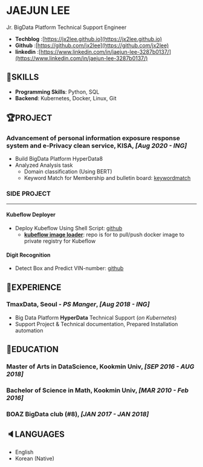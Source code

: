 # JAEJUN LEE

Jr. BigData Platform Technical Support Engineer  

- **Techblog**  :[https://jx2lee.github.io](https://jx2lee.github.io)
- **Github**    :[https://github.com/jx2lee](https://github.com/jx2lee)
- **linkedin**  :[https://www.linkedin.com/in/jaejun-lee-3287b0137/](https://www.linkedin.com/in/jaejun-lee-3287b0137/)  

## 🍳SKILLS

* **Programming Skills**: Python, SQL
* **Backend**: Kubernetes, Docker, Linux, Git

## 🏆PROJECT

### Advancement of personal information exposure response system and e-Privacy clean service, KISA, *[Aug 2020 - ING]*

* Build BigData Platform HyperData8
* Analyzed Analysis task
   * Domain classification (Using BERT)
   * Keyword Match for Membership and bulletin board: [keywordmatch](https://github.com/jx2lee/keyword-match)

### SIDE PROJECT
---

#### Kubeflow Deployer

* Deploy Kubeflow Using Shell Script: [github](https://github.com/jx2lee/kubeflow-deployer)
  * **[kubeflow image loader](https://github.com/jx2lee/kubeflow-image-loader)**: repo is for to pull/push docker image to private registry for Kubeflow

#### Digit Recognition

* Detect Box and Predict VIN-number: [github](https://github.com/jx2lee/digit-recognition)

## 💼EXPERIENCE

### TmaxData, Seoul - *PS Manger*, *[Aug 2018 - ING]*

* Big Data Platform **HyperData** Technical Support (*on Kubernetes*)
* Support Project & Technical documentation, Prepared Installation automation

## 📖EDUCATION

### **Master of Arts in DataScience, Kookmin Univ**, *[SEP 2016 - AUG 2018]*

### **Bachelor of Science in Math, Kookmin Univ**, *[MAR 2010 - Feb 2016]*

### **BOAZ BigData club (#8)**, *[JAN 2017 - JAN 2018]*



## 🔈LANGUAGES

* English
* Korean (Native)
